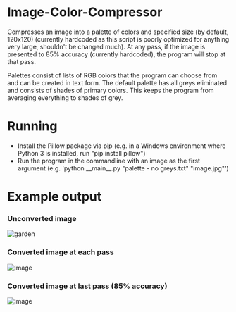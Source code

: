 # Image-Color-Compressor
Compresses an image into a palette of colors and specified size (by default, 120x120) (currently hardcoded as this script is poorly optimized for anything very large, shouldn't be changed much).
At any pass, if the image is presented to 85% accuracy (currently hardcoded), the program will stop at that pass.

Palettes consist of lists of RGB colors that the program can choose from and can be created in text form.
The default palette has all greys eliminated and consists of shades of primary colors. This keeps the program from averaging everything to shades of grey.

# Running
- Install the Pillow package via pip (e.g. in a Windows environment where Python 3 is installed, run "pip install pillow")
- Run the program in the commandline with an image as the first argument (e.g. 'python \_\_main\_\_.py "palette - no greys.txt" "image.jpg"')

# Example output
### Unconverted image
![garden](https://user-images.githubusercontent.com/8731155/159373072-0782ffed-a1a0-4c2a-9c6a-e6f4b8c07415.jpg)

### Converted image at each pass
![image](https://user-images.githubusercontent.com/8731155/159373125-ff1950df-1593-4ee9-a163-166e6d164468.png)

### Converted image at last pass (85% accuracy)
![image](https://user-images.githubusercontent.com/8731155/159373714-327d8e2c-f7f7-4bbc-bd01-3bdfa08abcf4.png)
